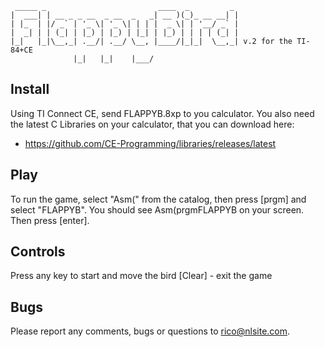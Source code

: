 ```
 _____ _                         ____  _         _ 
|  ___| | __ _ _ __  _ __  _   _| __ )(_)_ __ __| |
| |_  | |/ _` | '_ \| '_ \| | | |  _ \| | '__/ _` |
|  _| | | (_| | |_) | |_) | |_| | |_) | | | | (_| |
|_|   |_|\__,_| .__/| .__/ \__, |____/|_|_|  \__,_| v.2 for the TI-84+CE
              |_|   |_|    |___/                    
```
## Install
Using TI Connect CE, send FLAPPYB.8xp to you calculator.
You also need the latest C Libraries on your calculator, that you can download here:
- https://github.com/CE-Programming/libraries/releases/latest

## Play
To run the game, select "Asm(" from the catalog, then press [prgm] and select "FLAPPYB".
You should see Asm(prgmFLAPPYB on your screen.
Then press [enter].

## Controls
Press any key to start and move the bird
[Clear]  - exit the game

## Bugs
Please report any comments, bugs or questions to rico@nlsite.com.